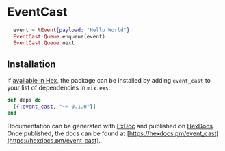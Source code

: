# EventCast

```elixir
  event = %Event{payload: "Hello World"}
  EventCast.Queue.enqueue(event)
  EventCast.Queue.next
```

## Installation

If [available in Hex](https://hex.pm/docs/publish), the package can be installed
by adding `event_cast` to your list of dependencies in `mix.exs`:

```elixir
def deps do
  [{:event_cast, "~> 0.1.0"}]
end
```

Documentation can be generated with [ExDoc](https://github.com/elixir-lang/ex_doc)
and published on [HexDocs](https://hexdocs.pm). Once published, the docs can
be found at [https://hexdocs.pm/event_cast](https://hexdocs.pm/event_cast).
